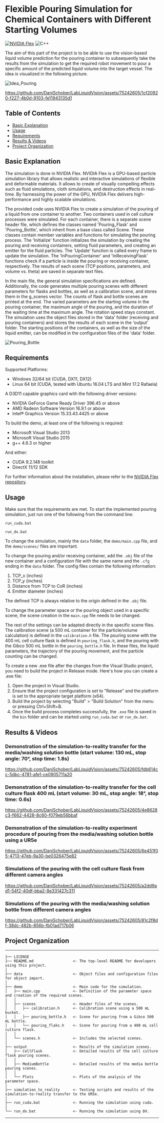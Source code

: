 
# Flexible Pouring Simulation for Chemical Containers with Different Starting Volumes
 
[![NVIDIA Flex](https://img.shields.io/badge/NVIDIA-Flex-green)](https://developer.nvidia.com/flex)
![C++](https://img.shields.io/badge/C++-11-orange)

The aim of this part of the project is to be able to use the vision-based liquid volume prediction for the pouring container to subsequently take the results from the simulation to get the required robot movement to pour a specific amount of the predicted liquid volume into the target vessel. The idea is visualized in the following picture.

![Idea_Pouring](https://github.com/DaniSchober/LabLiquidVision/assets/75242605/22f34bab-c1ff-4e21-8b93-68bc24e62e57)

https://github.com/DaniSchober/LabLiquidVision/assets/75242605/1cf20920-f227-4b0d-9103-fe11943135d1

## Table of Contents

- [Basic Explanation](#explanation)
- [Usage](#usage)
- [Requirements](#requirements)
- [Results & Videos](#results)
- [Project Organization](#orga)


## <a id="explanation"></a> Basic Explanation

The simulation is done in NVIDIA Flex. NVIDIA Flex is a GPU-based particle simulation library that allows realistic and interactive simulations of flexible and deformable materials. It allows to create of visually compelling effects such as fluid simulations, cloth simulations, and destruction effects in real-time. By harnessing the power of the GPU, NVIDIA Flex delivers high-performance and highly scalable simulations.

The provided code uses NVIDIA Flex to create a simulation of the pouring of a liquid from one container to another. Two containers used in cell culture processes were simulated. 
For each container, there is a separate scene header file, which defines the classes named 'Pouring_Flask' and 'Pouring_Bottle', which inherit from a base class called Scene.
These classes contain member variables and functions for simulating the pouring process. The 'Initialize' function initializes the simulation by creating the pouring and receiving containers, setting fluid parameters, and creating an emitter for the fluid particles. The 'Update' function is called every frame to update the simulation. The 'InPouringContainer' and 'InReceivingFlask' functions check if a particle is inside the pouring or receiving container, respectively. The results of each scene (TCP positions, parameters, and volume vs. theta) are saved in separate text files.

In the main file, the general simulation specifications are defined. Additionally, the code generates multiple pouring scenes with different parameters for flasks and bottles, as well as a calibration scene, and stores them in the g_scenes vector. The counts of flask and bottle scenes are printed at the end. The varied parameters are the starting volume in the pouring container, the maximum angle of the pouring, and the duration of the waiting time at the maximum angle. The rotation speed stays constant. The simulation uses the object files stored in the 'data' folder (receiving and pouring containers) and stores the results of each scene in the 'output' folder. The starting positions of the containers, as well as the size of the liquid emitter, can be modified in the configuration files of the 'data' folder.

![Pouring_Bottle](https://github.com/DaniSchober/LabLiquidVision/assets/75242605/98932a03-626c-491b-a0c8-84631a8608ad)

## Requirements

Supported Platforms:

* Windows 32/64 bit (CUDA, DX11, DX12)
* Linux 64 bit (CUDA, tested with Ubuntu 16.04 LTS and Mint 17.2 Rafaela)

A D3D11 capable graphics card with the following driver versions:

* NVIDIA GeForce Game Ready Driver 396.45 or above
* AMD Radeon Software Version 16.9.1 or above
* Intel® Graphics Version 15.33.43.4425 or above

To build the demo, at least one of the following is required:

* Microsoft Visual Studio 2013
* Microsoft Visual Studio 2015
* g++ 4.6.3 or higher

And either: 

* CUDA 9.2.148 toolkit
* DirectX 11/12 SDK

For further information about the installation, please refer to the [NVIDIA Flex repository](https://github.com/NVIDIAGameWorks/FleX).

## Usage
Make sure that the requirements are met. To start the implemented pouring simulation, just run one of the following from the command line:

```
run_cuda.bat
```
```
run_dx.bat
```

To change the simulation, mainly the `data` folder, the `demo/main.cpp` file, and the `demo/scenes/` files are important.

To change the pouring and/or receiving container, add the `.obj` file of the new container and a configuration file with the same name and the `.cfg` ending in the `data` folder. The config files contain the following information: 

1. TCP_x (inches)
2. TCP_y (inches)
3. Distance from TCP to CoR (inches)
4. Emitter diameter (inches)

The defined TCP is always relative to the origin defined in the `.obj` file.

To change the parameter space or the pouring object used in a specific scene, the scene creation in the `main.cpp` file needs to be changed.

The rest of the settings can be adapted directly in the specific scene files. The calibration scene (a 500 mL container for the particle/volume calculation) is defined in the `calibration.h` file. The pouring scene with the 400 mL cell culture flask is defined in `pouring_flask.h`, and the pouring with the Gibco 500 mL bottle in the `pouring_bottle.h` file. In these files, the liquid parameters, the trajectory of the pouring movement, and the particle counting can be changed.

To create a new .exe file after the changes from the Visual Studio project, you need to build the project in Release mode. Here's how you can create a .exe file:

1. Open the project in Visual Studio.
2. Ensure that the project configuration is set to "Release" and the platform is set to the appropriate target platform (x64).
3. Build the project by selecting "Build" > "Build Solution" from the menu or pressing Ctrl+Shift+B.
4. Once the build process completes successfully, the `.exe` file is saved in the `bin` folder and can be started using `run_cuda.bat` or `run_dx.bat`.

## <a id="results"></a> Results & Videos

### Demonstration of the simulation-to-reality transfer for the media/washing solution bottle (start volume: 130 mL, stop angle: 70°, stop time: 1.8s)

https://github.com/DaniSchober/LabLiquidVision/assets/75242605/fdb614cc-5dbc-4781-afe1-ce0905711a20

### Demonstration of the simulation-to-reality transfer for the cell culture flask 400 mL (start volume: 30 mL, stop angle: 18°, stop time: 0.6s)

https://github.com/DaniSchober/LabLiquidVision/assets/75242605/4e8628c3-f662-4428-8c60-f079eb56bbaf

### Demonstration of the simulation-to-reality experiment procedure of pouring from the media/washing solution bottle using a UR5e

https://github.com/DaniSchober/LabLiquidVision/assets/75242605/6e451f05-4713-47eb-9a30-be0326475e82

### Simulations of the pouring with the cell culture flask from different camera angles

https://github.com/DaniSchober/LabLiquidVision/assets/75242605/a2dd9ad1-54f2-40df-bba2-8e331427c311

### Simulations of the pouring with the media/washing solution bottle from different camera angles

https://github.com/DaniSchober/LabLiquidVision/assets/75242605/81c2f8df-38dc-482b-856b-fb01ad717b06

## <a id="orga"></a> Project Organization

------------

    ├── LICENSE
    ├── README.md                  <- The top-level README for developers using this project.
    │
    ├── data                       <- Object files and configuration files for object import.
    │
    ├── demo                       <- Main code for the simulation.
    │   ├── main.cpp               <- Definition of the parameter space and creation of the required scenes.
    │   │
    │   ├── scenes                 <- Header files of the scenes.
    │   │   ├── calibration.h      <- Calibration scene using a 500 mL bucket.
    │   │   ├── pouring_bottle.h   <- Scene for pouring from a Gibco 500 mL bottle.
    │   │   └── pouring_flaks.h    <- Scene for pouring from a 400 mL cell culture flask.
    │   │   
    │   └── scenes.h               <- Includes the selected scenes.
    │
    ├── output                     <- Results of the simulation scenes.
    │   ├── CellFlask              <- Detailed results of the cell culture flask pouring scenes.
    │   │
    │   ├── MediumBottle           <- Detailed results of the media bottle pouring scenes.
    │   │
    │   └── Plots                  <- Plots of the analysis of the parameter space.
    │      
    ├── simulation_to_reality      <- Testing scripts and results of the simulation-to-reality transfer to the UR5e.
    │    
    ├── run_cuda.bat               <- Running the simulation using cuda.  
    │
    └── run_dx.bat                 <- Running the simulation using DX.  

--------









